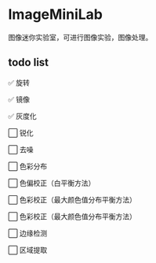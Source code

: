 # ImageMiniLab

图像迷你实验室，可进行图像实验，图像处理。



## todo list

:white_check_mark: 旋转

:white_check_mark: 镜像

:white_check_mark: 灰度化

:white_large_square: 锐化

:white_large_square: 去噪

:white_large_square: 色彩分布

:white_large_square: 色偏校正（白平衡方法）

:white_large_square: 色彩校正（最大颜色值分布平衡方法）

:white_large_square: 色彩校正（最大颜色值分布平衡方法）

:white_large_square: 边缘检测

:white_large_square: 区域提取




